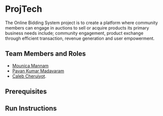 # ProjTech

The Online Bidding System project is to create a platform where community members can engage in auctions to sell or acquire products its primary business needs include; community engagement, product exchange through efficient transaction, revenue generation and user empowerment.

## Team Members and Roles

- [Mounica Mannam](https://github.com/MounicaMannam/CIS641-HW2-mannam)
- [Pavan Kumar Madavaram](https://github.com/madavarp/CIS641-HW2-Madavaram)
- [Caleb Cheruiyot](https://github.com/Calebcheruiyc/CIS641-HW2-Cheruiyot).
  
## Prerequisites

## Run Instructions
